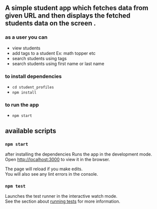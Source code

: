 
## A simple student app which fetches data from given URL and then displays the fetched students data on the screen .

### as a user you can 
- view students
- add tags to a student Ex: math topper etc
- search students using tags
- search students using first name or last name

### to install dependencies 
- `cd student_profiles`
- `npm install`

### to run the app 
- `npm start`


## available scripts

### `npm start`
after installing the dependencies 
Runs the app in the development mode.<br />
Open [http://localhost:3000](http://localhost:3000) to view it in the browser.

The page will reload if you make edits.<br />
You will also see any lint errors in the console.

### `npm test`

Launches the test runner in the interactive watch mode.<br />
See the section about [running tests](https://facebook.github.io/create-react-app/docs/running-tests) for more information.

